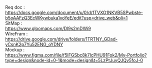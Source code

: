 Req doc  :<br>https://docs.google.com/document/u/0/d/1TVXO1NKVB5SPwbste-b5oAAFzQ3EcWKywbuka1voYeE/edit?usp=drive_web&pli=1
<br>SitMap   :<br>https://www.gloomaps.com/Dl9s2mDWi9
<br>WireFram :<br>https://drive.google.com/drive/folders/1TRTNY_GDad-yCsnK2p7Yu52ENG_oYDNY
<br>Mockup   :<br>https://www.figma.com/file/f5lFGSbc8k7IcPHU91Fok2/My-Portfolio?type=design&node-id=0-1&mode=design&t=5LzPtJuyQJQv5foJ-0
